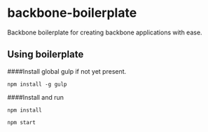 # backbone-boilerplate
Backbone boilerplate for creating backbone applications with ease.

## Using boilerplate

####Install global gulp if not yet present.

`npm install -g gulp`

####Install and run

`npm install`

`npm start`
